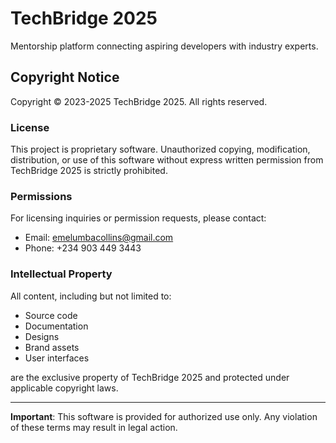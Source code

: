 # TechBridge 2025

Mentorship platform connecting aspiring developers with industry experts.

## Copyright Notice

Copyright © 2023-2025 TechBridge 2025. All rights reserved.

### License
This project is proprietary software. Unauthorized copying, modification, distribution, or use of this software without express written permission from TechBridge 2025 is strictly prohibited.

### Permissions
For licensing inquiries or permission requests, please contact:
- Email: emelumbacollins@gmail.com
- Phone: +234 903 449 3443

### Intellectual Property
All content, including but not limited to:
- Source code
- Documentation
- Designs
- Brand assets
- User interfaces

are the exclusive property of TechBridge 2025 and protected under applicable copyright laws.

---

**Important**: This software is provided for authorized use only. Any violation of these terms may result in legal action.